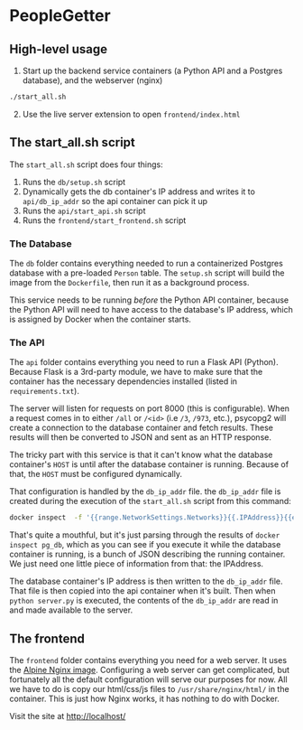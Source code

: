# PeopleGetter

## High-level usage
1. Start up the backend service containers (a Python API and a Postgres database), and the webserver (nginx)
```bash
./start_all.sh
```
2. Use the live server extension to open `frontend/index.html`

## The start_all.sh script
The `start_all.sh` script does four things:
1. Runs the `db/setup.sh` script
2. Dynamically gets the db container's IP address and writes it to `api/db_ip_addr` so the api container can pick it up
3. Runs the `api/start_api.sh` script
4. Runs the `frontend/start_frontend.sh` script


### The Database
The `db` folder contains everything needed to run a containerized Postgres database with a pre-loaded `Person` table. The `setup.sh` script will build the image from the `Dockerfile`, then run it as a background process. 

This service needs to be running _before_ the Python API container, because the Python API will need to have access to the database's IP address, which is assigned by Docker when the container starts.

### The API
The `api` folder contains everything you need to run a Flask API (Python).  Because Flask is a 3rd-party module, we have to make sure that the container has the necessary dependencies installed (listed in `requirements.txt`).

The server will listen for requests on port 8000 (this is configurable).  When a request comes in to either `/all` or `/<id>` (i.e `/3`, `/973`, etc.), psycopg2 will create a connection to the database container and fetch results.  These results will then be converted to JSON and sent as an HTTP response.

The tricky part with this service is that it can't know what the database container's `HOST` is until after the database container is running.  Because of that, the `HOST` must be configured dynamically.

That configuration is handled by the `db_ip_addr` file.  the `db_ip_addr` file is created during the execution of the `start_all.sh` script from this command:
```bash
docker inspect  -f '{{range.NetworkSettings.Networks}}{{.IPAddress}}{{end}}' pg_db > api/db_ip_addr
```
That's quite a mouthful, but it's just parsing through the results of `docker inspect pg_db`, which as you can see if you execute it while the database container is running, is a bunch of JSON describing the running container.  We just need one little piece of information from that: the IPAddress.

The database container's IP address is then written to the `db_ip_addr` file.  That file is then copied into the api container when it's built.  Then when `python server.py` is executed, the contents of the `db_ip_addr` are read in and made available to the server.


## The frontend
The `frontend` folder contains everything you need for a web server.  It uses the [Alpine Nginx image](https://hub.docker.com/_/nginx).  Configuring a web server can get complicated, but fortunately all the default configuration will serve our purposes for now.  All we have to do is copy our html/css/js files to `/usr/share/nginx/html/` in the container.  This is just how Nginx works, it has nothing to do with Docker.

Visit the site at [http://localhost/](http://localhost/)


